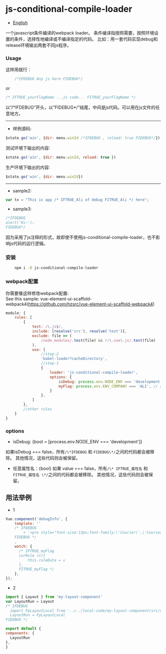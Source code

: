 # js-conditional-compile-loader

- [English](https://github.com/hzsrc/js-conditional-compile-loader/blob/master/readme.md)

一个javascript条件编译的webpack loader。
条件编译指按照需要，按照环境设置的条件，选择性地编译或不编译指定的代码。
比如：用一套代码实现debug和release环境输出两套不同js程序。

### Usage
这样用就行：

````js
    /*IFDEBUG Any js here FIDEBUG*/
````
or
````js
/* IFTRUE_yourFlagName ...js code... FITRUE_yourFlagName */
````
以“/\*IFDEBUG”开头，以“FIDEBUG\*/”结尾，中间是js代码。可以用在js文件的任意地方。

----
* 样例源码:
````js
$state.go('win', {dir: menu.winId /*IFDEBUG , reload: true FIDEBUG*/})
````
测试环境下输出的内容:
````js
$state.go('win', {dir: menu.winId, reload: true })
````

生产环境下输出的内容:
````js
$state.go('win', {dir: menu.winId})
````
----

* sample2:
````js
var tx = "This is app /* IFTRUE_Ali of debug FITRUE_Ali */ here";
````

* sample3:
````js
/*IFDEBUG
alert('Hi~');
FIDEBUG*/
````
因为采用了js注释的形式，故即使不使用js-conditional-compile-loader，也不影响js代码的运行逻辑。

### 安装
````bash
    npm i -D js-conditional-compile-loader
````

### webpack配置
你需要像这样修改webpack配置:     
See this sample: vue-element-ui-scaffold-webpack4(https://github.com/hzsrc/vue-element-ui-scaffold-webpack4)

````js
module: {
    rules: [
        {
            test: /\.js$/,
            include: [resolve('src'), resolve('test')],
            exclude: file => (
                /node_modules/.test(file) && !/\.vue\.js/.test(file)
            ),
            use: [
                //step-2
                'babel-loader?cacheDirectory',
                //step-1
                {
                    loader: 'js-conditional-compile-loader',
                    options: {
                        isDebug: process.env.NODE_ENV === 'development', // optional, this is default
                        myFlag: process.env.ENV_COMPANY === 'ALI', // any name, used for /* IFTRUE_myFlag ...js code... FITRUE_myFlag */
                    }
                },
            ]
        },
        //other rules
    ]
}
````
### options
- isDebug: {bool = [process.env.NODE_ENV === 'development']}

如果isDebug === false，所有`/\*IFDEBUG` 和 `FIDEBUG\*/`之间的代码都会被移除。 其他情况，这些代码则会被保留。

- 任意属性名：{bool}
如果 value === false，所有`/\* IFTRUE_属性名` 和 `FITRUE_属性名 \*/`之间的代码都会被移除。 其他情况，这些代码则会被保留。

	
## 用法举例
* 1
```js
Vue.component('debugInfo', {
    template: ''
    /* IFDEBUG
        + '<pre style="font-size:13px;font-family:\'Courier\',\'Courier New\';z-index:9999;line-height: 1.1;position: fixed;top:0;right:0; pointer-events: none">{{JSON.stringify($attrs.info || "", null, 4).replace(/"(\\w+)":/g, "$1:")}}</pre>'
    FIDEBUG */
    ,
    watch: {
      /* IFTRUE_myFlag
      curRule (v){
          this.ruleData = v
      },
      FITRUE_myFlag */
    },
});
```

* 2
```javascript
import { Layout } from 'my-layout-component'
var LayoutRun = Layout
/* IFDEBUG
  import FpLayoutLocal from '../../local-code/my-layout-component/src/components/layout.vue'
  LayoutRun = FpLayoutLocal
FIDEBUG */

export default {
components: {
  LayoutRun
},
}
```
